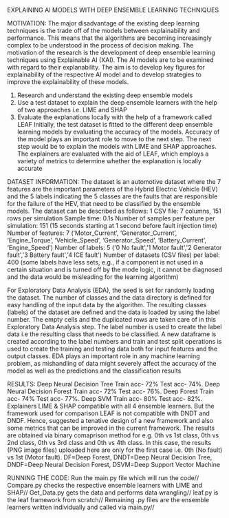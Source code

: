 EXPLAINING AI MODELS WITH DEEP ENSEMBLE LEARNING TECHNIQUES

MOTIVATION:
The major disadvantage of the existing deep learning techniques is the trade off 
of the models between explainability and performance. This means that the 
algorithms are becoming increasingly complex to be understood in the process 
of decision making. The motivation of the research is the development of deep 
ensemble learning techniques using Explainable AI (XAI). The AI models are to 
be examined with regard to their explanability. The aim is to develop key figures 
for explainability of the respective AI model and to develop strategies to 
improve the explainability of these models.
1. Research and understand the existing deep ensemble models
2. Use a test dataset to explain the deep ensemble learners with the help of 
two approaches i.e. LIME and SHAP
3. Evaluate the explanations locally with the help of a framework called LEAF
Initially, the test dataset is fitted to the different deep ensemble learning models 
by evaluating the accuracy of the models. Accuracy of the model plays an 
important role to move to the next step. The next step would be to explain the 
models with LIME and SHAP approaches. The explainers are evaluated with the 
aid of LEAF, which employs a variety of metrics to determine whether the 
explanation is locally accurate

DATASET INFORMATION:
The dataset is an automotive dataset where the 7 features are the 
important parameters of the Hybrid Electric Vehicle (HEV) and the 5 
labels indicating the 5 classes are the faults that are responsible for the 
failure of the HEV, that need to be classified by the ensemble models. The 
dataset can be described as follows:
1 CSV file: 7 columns, 151 rows per simulation
Sample time: 0.1s
Number of samples per feature per simulation: 151 (15 seconds starting 
at 1 second before fault injection time)
Number of features: 7 (‘Motor_Current’, ‘Generator_Current’, 
‘Engine_Torque’, ‘Vehicle_Speed’, ‘Generator_Speed’, ‘Battery_Current’, 
‘Engine_Speed’)
Number of labels: 5 ('0 No fault','1 Motor fault','2 Generator fault','3 
Battery fault','4 ICE fault')
Number of datasets (CSV files) per label: 400 (some labels have less sets, 
e.g., if a component is not used in a certain situation and is turned off by 
the mode logic, it cannot be diagnosed and the data would be misleading 
for the learning algorithm)

For Exploratory Data Analysis (EDA), the seed is set for randomly loading 
the dataset. The number of classes and the data directory is defined for 
easy handling of the input data by the algorithm. The resulting classes 
(labels) of the dataset are defined and the data is loaded by using the label 
number. The empty cells and the duplicated rows are taken care of in this 
Exploratory Data Analysis step. The label number is used to create the 
label data i.e the resulting class that needs to be classified. A new 
dataframe is created according to the label numbers and train and test 
split operations is used to create the training and testing data both for 
input features and the output classes. EDA plays an important role in any 
machine learning problem, as mishandling of data might severely affect 
the accuracy of the model as well as the predictions and the classification results

RESULTS:
Deep Neural Decision Tree Train acc- 72% Test acc- 74%.
Deep Neural Decision Forest Train acc- 72% Test acc- 76%.
Deep Forest Train acc- 74% Test acc- 77%.
Deep SVM Train acc- 80% Test acc- 82%.
Explainers LIME & SHAP compatible with all 4 ensemble learners.
But the framework used for comparison LEAF is not compatible with DNDT and DNDF.
Hence, suggested a tenative design of a new framework and also some metrics that can be improved in the current framework.
The results are obtained via binary comaprison method for e.g. 0th vs 1st class, 0th vs 2nd class, 0th vs 3rd class and 0th vs 4th class.
In this case, the results (PNG image files) uploaded here are only for the first case i.e. 0th (No fault) vs 1st (Motor fault).
DF=Deep Forest, DNDT=Deep Neural Decision Tree, DNDF=Deep Neural Decision Forest, DSVM=Deep Support Vector Machine


RUNNING THE CODE:
Run the main.py file which will run the code//
Compare.py checks the respective ensemble learners with LIME and SHAP//
Get_Data.py gets the data and performs data wrangling//
leaf.py is the leaf framework from scratch//
Remaining .py files are the ensemble learners written individually and called via main.py//

